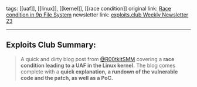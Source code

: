 tags:  [[uaf]], [[linux]], [[kernel]], [[race condition]]
original link: [Race condition in 9p File System](https://r00tkitsmm.github.io/fuzzing/2024/05/29/Race-into-9p.html?ref=blog.exploits.club)
newsletter link: [exploits.club Weekly Newsletter 23](https://blog.exploits.club/exploits-club-weekly-newsletter-23/)

---
## Exploits Club Summary:
> A quick and dirty blog post from [@R00tkitSMM](https://x.com/R00tkitSMM?ref=blog.exploits.club) covering a **race condition leading to a UAF in the Linux kernel.** The blog comes complete with a **quick explanation, a rundown of the vulnerable code and the patch, as well as a PoC.**